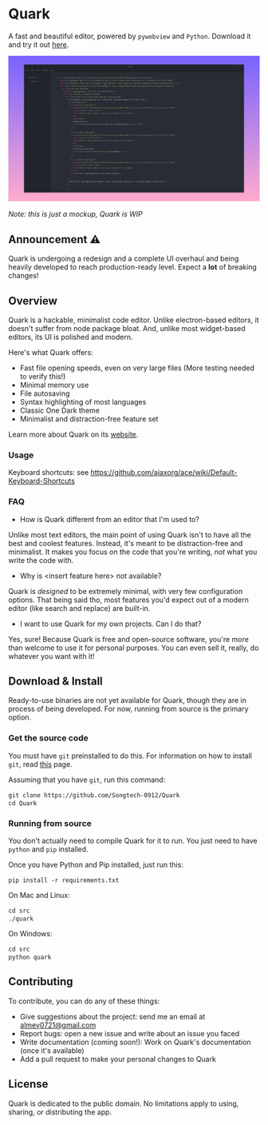 # Quark

A fast and beautiful editor, powered by `pywebview` and `Python`. Download it and try it out [here](release_notes/release-0.1.1-alpha.md).

![UI mockup of Quark](assets/mockup.png)

_Note: this is just a mockup, Quark is WIP_

## Announcement :warning:

Quark is undergoing a redesign and a complete UI overhaul and being heavily developed to reach production-ready level. Expect a **lot** of breaking changes!

## Overview

Quark is a hackable, minimalist code editor. Unlike electron-based editors, it doesn't suffer from node package bloat. And, unlike most widget-based editors, its UI is polished and modern.

Here's what Quark offers:

* Fast file opening speeds, even on very large files (More testing needed to verify this!)
* Minimal memory use
* File autosaving
* Syntax highlighting of most languages
* Classic One Dark theme
* Minimalist and distraction-free feature set

Learn more about Quark on its [website](https://songtech-0912.github.io/Quark/).

### Usage

Keyboard shortcuts: see https://github.com/ajaxorg/ace/wiki/Default-Keyboard-Shortcuts

### FAQ

* How is Quark different from an editor that I'm used to?

Unlike most text editors, the main point of using Quark isn't to have all the best and coolest features. Instead, it's meant to be distraction-free and minimalist. It makes you focus on the code that you're writing, *not* what you write the code with.

* Why is \<insert feature here\> not available?

Quark is *designed* to be extremely minimal, with very few configuration options. That being said tho, most features you'd expect out of a modern editor (like search and replace) are built-in.

* I want to use Quark for my own projects. Can I do that?

Yes, sure! Because Quark is free and open-source software, you're more than welcome to use it for personal purposes. You can even sell it, really, do whatever you want with it!

## Download & Install

Ready-to-use binaries are not yet available for Quark, though they are in process of being developed. For now, running from source is the primary option.

### Get the source code

You must have `git` preinstalled to do this. For information on how to install `git`, read [this](https://git-scm.com/book/en/v2/Getting-Started-Installing-Git) page.

Assuming that you have `git`, run this command:

```
git clone https://github.com/Songtech-0912/Quark
cd Quark
```

### Running from source

You don't actually need to compile Quark for it to run. You just need to have `python` and `pip` installed.

Once you have Python and Pip installed, just run this:

```
pip install -r requirements.txt
```

On Mac and Linux:

```
cd src
./quark
```

On Windows:

```
cd src
python quark
```

## Contributing

To contribute, you can do any of these things:

* Give suggestions about the project: send me an email at almey0721@gmail.com
* Report bugs: open a new issue and write about an issue you faced
* Write documentation (coming soon!): Work on Quark's documentation (once it's available)
* Add a pull request to make your personal changes to Quark

## License


Quark is dedicated to the public domain. No limitations apply to using, sharing, or distributing the app.
